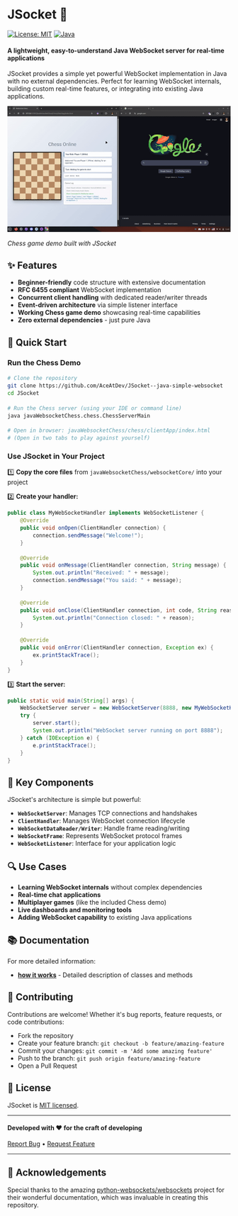 # JSocket 🚀

[![License: MIT](https://img.shields.io/badge/License-MIT-yellow.svg)](https://opensource.org/licenses/MIT)
[![Java](https://img.shields.io/badge/Java-8+-blue.svg)](https://www.java.com)

#### A lightweight, easy-to-understand Java WebSocket server for real-time applications

JSocket provides a simple yet powerful WebSocket implementation in Java with no external dependencies. Perfect for learning WebSocket internals, building custom real-time features, or integrating into existing Java applications.

![Chess Game Demo](docs/media/chess-demo.gif)

*Chess game demo built with JSocket*

## ✨ Features

- **Beginner-friendly** code structure with extensive documentation
- **RFC 6455 compliant** WebSocket implementation
- **Concurrent client handling** with dedicated reader/writer threads
- **Event-driven architecture** via simple listener interface
- **Working Chess game demo** showcasing real-time capabilities
- **Zero external dependencies** - just pure Java

## 🚀 Quick Start

### Run the Chess Demo

```bash
# Clone the repository
git clone https://github.com/AceAtDev/JSocket--java-simple-websocket
cd JSocket

# Run the Chess server (using your IDE or command line)
java javaWebsocketChess.chess.ChessServerMain

# Open in browser: javaWebsocketChess/chess/clientApp/index.html
# (Open in two tabs to play against yourself)
```

### Use JSocket in Your Project

1️⃣ **Copy the core files** from `javaWebsocketChess/websocketCore/` into your project

2️⃣ **Create your handler:**

```java
public class MyWebSocketHandler implements WebSocketListener {
    @Override
    public void onOpen(ClientHandler connection) {
        connection.sendMessage("Welcome!");
    }

    @Override
    public void onMessage(ClientHandler connection, String message) {
        System.out.println("Received: " + message);
        connection.sendMessage("You said: " + message);
    }

    @Override
    public void onClose(ClientHandler connection, int code, String reason, boolean remote) {
        System.out.println("Connection closed: " + reason);
    }

    @Override
    public void onError(ClientHandler connection, Exception ex) {
        ex.printStackTrace();
    }
}
```

3️⃣ **Start the server:**

```java
public static void main(String[] args) {
    WebSocketServer server = new WebSocketServer(8888, new MyWebSocketHandler());
    try {
        server.start();
        System.out.println("WebSocket server running on port 8888");
    } catch (IOException e) {
        e.printStackTrace();
    }
}
```

## 🧩 Key Components

JSocket's architecture is simple but powerful:

- **`WebSocketServer`**: Manages TCP connections and handshakes
- **`ClientHandler`**: Manages WebSocket connection lifecycle
- **`WebSocketDataReader/Writer`**: Handle frame reading/writing
- **`WebSocketFrame`**: Represents WebSocket protocol frames
- **`WebSocketListener`**: Interface for your application logic

## 🔍 Use Cases

- **Learning WebSocket internals** without complex dependencies
- **Real-time chat applications**
- **Multiplayer games** (like the included Chess demo)
- **Live dashboards and monitoring tools**
- **Adding WebSocket capability** to existing Java applications

## 📚 Documentation

For more detailed information:

- **[how it works](docs/HowItWorks.md)** - Detailed description of classes and methods

## 🤝 Contributing

Contributions are welcome! Whether it's bug reports, feature requests, or code contributions:

- Fork the repository
- Create your feature branch: `git checkout -b feature/amazing-feature`
- Commit your changes: `git commit -m 'Add some amazing feature'`
- Push to the branch: `git push origin feature/amazing-feature`
- Open a Pull Request

## 📄 License

JSocket is [MIT licensed](LICENSE.md).

---

#### Developed with ❤️ for the craft of developing

[Report Bug](https://github.com/AceAtDev/JSocket--java-simple-websocket-/issues) •
[Request Feature](https://github.com/AceAtDev/JSocket--java-simple-websocket-/issues)

---

## 🙏 Acknowledgements

Special thanks to the amazing [python-websockets/websockets](https://github.com/python-websockets/websockets) project for their wonderful documentation, which was invaluable in creating this repository.
